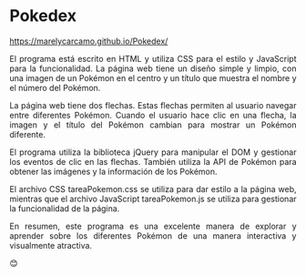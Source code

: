 # Pokedex

https://marelycarcamo.github.io/Pokedex/

<p align="justify"> El programa está escrito en HTML y utiliza CSS para el estilo y JavaScript para la funcionalidad. La página web tiene un diseño simple y limpio, con una imagen de un Pokémon en el centro y un título que muestra el nombre y el número del Pokémon.</p>

<p align="justify"> La página web tiene dos flechas. Estas flechas permiten al usuario navegar entre diferentes Pokémon. Cuando el usuario hace clic en una flecha, la imagen y el título del Pokémon cambian para mostrar un Pokémon diferente.</p>

<p align="justify"> El programa utiliza la biblioteca jQuery para manipular el DOM y gestionar los eventos de clic en las flechas. También utiliza la API de Pokémon para obtener las imágenes y la información de los Pokémon.</p>

<p align="justify"> El archivo CSS tareaPokemon.css se utiliza para dar estilo a la página web, mientras que el archivo JavaScript tareaPokemon.js se utiliza para gestionar la funcionalidad de la página.</p>

<p align="justify"> En resumen, este programa es una excelente manera de explorar y aprender sobre los diferentes Pokémon de una manera interactiva y visualmente atractiva. </p>😊
